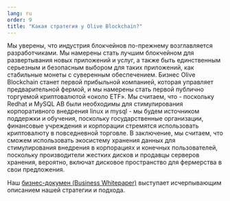 ```yaml
---
lang: ru
order: 9
title: "Какая стратегия у Olive Blockchain?"
---
```


Мы уверены, что индустрия блокчейнов по-прежнему возглавляется разработчиками. Мы намерены стать лучшим блокчейном для развертывания новых приложений и услуг, а также быть единственным серьезным и безопасным выбором для таких приложений, как стабильные монеты с суверенным обеспечением. Бизнес Olive Blockchain станет первой прибыльной компанией, которая управляет предварительной фермой, и мы намерены стать первой публично торгуемой криптовалютой «около ETF». Мы считаем, что - поскольку Redhat и MySQL AB были необходимы для стимулирования корпоративного внедрения linux и mysql - мы будем источником поддержки и обучения, поскольку государственные организации, финансовые учреждения и корпорации стремятся использовать криптовалюту в повседневной торговле. В заключение, мы считаем, что сможем использовать экосистему хранения данных для стимулирования внедрения в корпорациях и конечных пользователей, поскольку производители жестких дисков и продавцы серверов хранения, вероятно, включат дисковое пространство для фермерства в свои предложения.

Наш [бизнес-докумен (Business Whitepaper)](https://www.chia.net/assets/Chia-Business-Whitepaper-2021-02-09-v1.0.pdf) выступает исчерпывающим описанием нашей стратегии и подхода.
